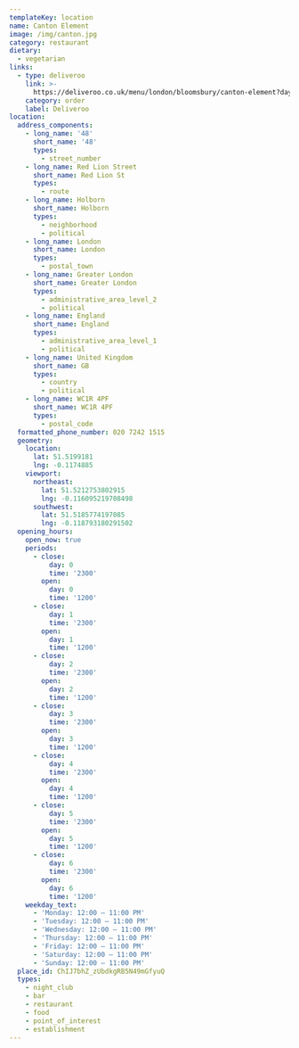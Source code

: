 ```yaml
---
templateKey: location
name: Canton Element
image: /img/canton.jpg
category: restaurant
dietary:
  - vegetarian
links:
  - type: deliveroo
    link: >-
      https://deliveroo.co.uk/menu/london/bloomsbury/canton-element?day=today&postcode=N10HD&time=ASAP
    category: order
    label: Deliveroo
location:
  address_components:
    - long_name: '48'
      short_name: '48'
      types:
        - street_number
    - long_name: Red Lion Street
      short_name: Red Lion St
      types:
        - route
    - long_name: Holborn
      short_name: Holborn
      types:
        - neighborhood
        - political
    - long_name: London
      short_name: London
      types:
        - postal_town
    - long_name: Greater London
      short_name: Greater London
      types:
        - administrative_area_level_2
        - political
    - long_name: England
      short_name: England
      types:
        - administrative_area_level_1
        - political
    - long_name: United Kingdom
      short_name: GB
      types:
        - country
        - political
    - long_name: WC1R 4PF
      short_name: WC1R 4PF
      types:
        - postal_code
  formatted_phone_number: 020 7242 1515
  geometry:
    location:
      lat: 51.5199181
      lng: -0.1174885
    viewport:
      northeast:
        lat: 51.5212753802915
        lng: -0.116095219708498
      southwest:
        lat: 51.5185774197085
        lng: -0.118793180291502
  opening_hours:
    open_now: true
    periods:
      - close:
          day: 0
          time: '2300'
        open:
          day: 0
          time: '1200'
      - close:
          day: 1
          time: '2300'
        open:
          day: 1
          time: '1200'
      - close:
          day: 2
          time: '2300'
        open:
          day: 2
          time: '1200'
      - close:
          day: 3
          time: '2300'
        open:
          day: 3
          time: '1200'
      - close:
          day: 4
          time: '2300'
        open:
          day: 4
          time: '1200'
      - close:
          day: 5
          time: '2300'
        open:
          day: 5
          time: '1200'
      - close:
          day: 6
          time: '2300'
        open:
          day: 6
          time: '1200'
    weekday_text:
      - 'Monday: 12:00 – 11:00 PM'
      - 'Tuesday: 12:00 – 11:00 PM'
      - 'Wednesday: 12:00 – 11:00 PM'
      - 'Thursday: 12:00 – 11:00 PM'
      - 'Friday: 12:00 – 11:00 PM'
      - 'Saturday: 12:00 – 11:00 PM'
      - 'Sunday: 12:00 – 11:00 PM'
  place_id: ChIJ7bhZ_zUbdkgRB5N49mGfyuQ
  types:
    - night_club
    - bar
    - restaurant
    - food
    - point_of_interest
    - establishment
---
```

